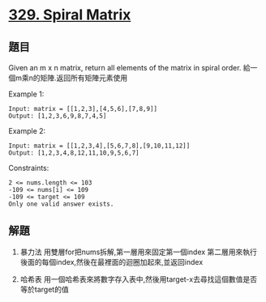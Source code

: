 # [329. Spiral Matrix](https://leetcode-cn.com/problems/spiral-matrix/)


## 題目

Given an m x n matrix, return all elements of the matrix in spiral order.
給一個m乘n的矩陣.返回所有矩陣元素使用
 

Example 1:

```
Input: matrix = [[1,2,3],[4,5,6],[7,8,9]]
Output: [1,2,3,6,9,8,7,4,5]

```

Example 2:

```
Input: matrix = [[1,2,3,4],[5,6,7,8],[9,10,11,12]]
Output: [1,2,3,4,8,12,11,10,9,5,6,7]

```

Constraints:
```
2 <= nums.length <= 103
-109 <= nums[i] <= 109
-109 <= target <= 109
Only one valid answer exists.
```

## 解題
1. 暴力法
用雙層for把nums拆解,第一層用來固定第一個index
第二層用來執行後面的每個index,然後在最裡面的迴圈加起來,並返回index
   
2. 哈希表
用一個哈希表來將數字存入表中,然後用target-x去尋找這個數值是否等於target的值
